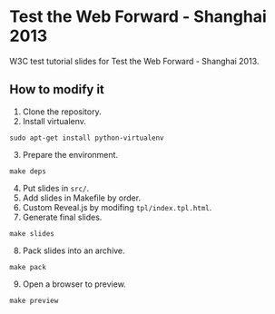 # Test the Web Forward - Shanghai 2013

W3C test tutorial slides for Test the Web Forward - Shanghai 2013.

## How to modify it

1. Clone the repository.
2. Install virtualenv.
```
sudo apt-get install python-virtualenv
```
3. Prepare the environment.
```
make deps
```
4. Put slides in `src/`.
5. Add slides in Makefile by order.
6. Custom Reveal.js by modifing `tpl/index.tpl.html`.
7. Generate final slides.
```
make slides
```
8. Pack slides into an archive.
```
make pack
```
9. Open a browser to preview.
```
make preview
```
